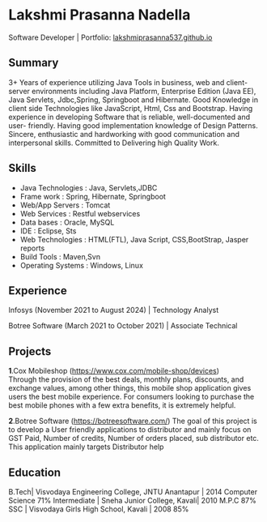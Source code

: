 # Lakshmi Prasanna Nadella
Software Developer | Portfolio: [lakshmiprasanna537.github.io](https://lakshmiprasanna537.github.io/resume_537/)

## Summary
3+ Years of experience utilizing Java Tools in business, web and client-server environments including Java Platform, Enterprise Edition (Java EE), Java Servlets, Jdbc,Spring, Springboot and Hibernate.
Good Knowledge in client side Technologies like JavaScript, Html, Css and Bootstrap.
Having experience in developing Software that is reliable, well-documented and user- friendly.
Having good implementation knowledge of Design Patterns.
Sincere, enthusiastic and hardworking with good communication and interpersonal skills.
Committed to Delivering high Quality Work.

## Skills
 * Java Technologies :	Java, Servlets,JDBC
 * Frame work        :  Spring, Hibernate, Springboot
 * Web/App Servers	 :  Tomcat
 * Web Services	     :  Restful webservices
 * Data bases        :  Oracle, MySQL
 * IDE               :  Eclipse, Sts
 * Web Technologies  :	HTML(FTL), Java Script, CSS,BootStrap, Jasper reports
 * Build Tools       :	Maven,Svn
 * Operating Systems :  Windows, Linux

## Experience
Infosys (November 2021 to August 2024) | Technology Analyst

Botree Software (March 2021 to October 2021) | Associate Technical

## Projects
**1**.Cox Mobileshop (https://www.cox.com/mobile-shop/devices)  
Through the provision of the best deals, monthly plans, discounts, and exchange values, among other things, this mobile shop application gives users the best mobile experience. For consumers looking to purchase the best mobile phones with a few extra benefits, it is extremely helpful. 

**2**.Botree Software (https://botreesoftware.com/)
The goal of this project is to develop a User friendly applications to distributor and mainly focus on GST Paid, Number of credits, Number of orders placed, sub distributor etc. This application mainly targets Distributor help 

## Education
B.Tech| Visvodaya Engineering College, JNTU Anantapur | 2014 Computer Science 71%
Intermediate | Sneha Junior College, Kavali| 2010 M.P.C 87%
SSC | Visvodaya Girls High School, Kavali  | 2008 85%

